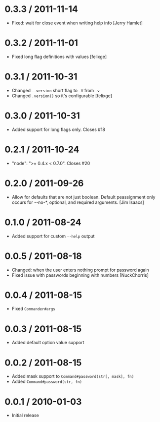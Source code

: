 
0.3.3 / 2011-11-14 
==================

  * Fixed: wait for close event when writing help info [Jerry Hamlet]

0.3.2 / 2011-11-01 
==================

  * Fixed long flag definitions with values [felixge]

0.3.1 / 2011-10-31 
==================

  * Changed `--version` short flag to `-V` from `-v`
  * Changed `.version()` so it's configurable [felixge]

0.3.0 / 2011-10-31 
==================

  * Added support for long flags only. Closes #18

0.2.1 / 2011-10-24 
==================

  * "node": ">= 0.4.x < 0.7.0". Closes #20

0.2.0 / 2011-09-26 
==================

  * Allow for defaults that are not just boolean. Default peassignment only occurs for --no-*, optional, and required arguments. [Jim Isaacs]

0.1.0 / 2011-08-24 
==================

  * Added support for custom `--help` output

0.0.5 / 2011-08-18 
==================

  * Changed: when the user enters nothing prompt for password again
  * Fixed issue with passwords beginning with numbers [NuckChorris]

0.0.4 / 2011-08-15 
==================

  * Fixed `Commander#args`

0.0.3 / 2011-08-15 
==================

  * Added default option value support

0.0.2 / 2011-08-15 
==================

  * Added mask support to `Command#password(str[, mask], fn)`
  * Added `Command#password(str, fn)`

0.0.1 / 2010-01-03
==================

  * Initial release
